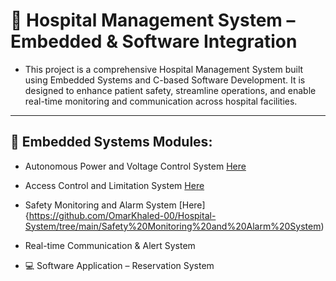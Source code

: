 
# 🏥 Hospital Management System – Embedded & Software Integration
- This project is a comprehensive Hospital Management System built using Embedded Systems and C-based Software Development. It is designed to enhance patient safety, streamline operations, and enable real-time monitoring and communication across hospital facilities.
---
## 🔧 Embedded Systems Modules:
- Autonomous Power and Voltage Control System [Here](https://github.com/OmarKhaled-00/Hospital-System/tree/main/Autonomous%20Power%20and%20Voltage%20Control%20System%3A)
  
- Access Control and Limitation System [Here](https://github.com/OmarKhaled-00/Hospital-System/blob/main/Access%20Control%20and%20Limitation%20System/Readme.md)

- Safety Monitoring and Alarm System [Here]{https://github.com/OmarKhaled-00/Hospital-System/tree/main/Safety%20Monitoring%20and%20Alarm%20System)

- Real-time Communication & Alert System

- 💻 Software Application – Reservation System

